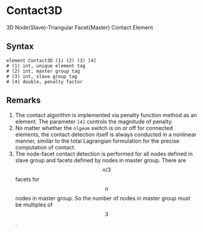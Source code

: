 # Contact3D

3D Node(Slave)-Triangular Facet(Master) Contact Element

## Syntax

```
element Contact3D (1) (2) (3) [4]
# (1) int, unique element tag
# (2) int, master group tag
# (3) int, slave group tag
# [4] double, penalty factor
```

## Remarks

1. The contact algorithm is implemented via penalty function method as an element. The parameter `[4]` controls the
   magnitude of penalty.
2. No matter whether the `nlgeom` switch is on or off for connected elements, the contact detection itself is always
   conducted in a nonlinear manner, similar to the total Lagrangian formulation for the precise computation of contact.
3. The node-facet contact detection is performed for all nodes defined in slave group and facets defined by nodes in
   master group. There are $$n/3$$ facets for $$n$$ nodes in master group. So the number of nodes in master group must
   be multiples of $$3$$.
